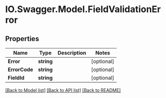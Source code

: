 # IO.Swagger.Model.FieldValidationError
## Properties

Name | Type | Description | Notes
------------ | ------------- | ------------- | -------------
**Error** | **string** |  | [optional] 
**ErrorCode** | **string** |  | [optional] 
**FieldId** | **string** |  | [optional] 

[[Back to Model list]](../README.md#documentation-for-models) [[Back to API list]](../README.md#documentation-for-api-endpoints) [[Back to README]](../README.md)

